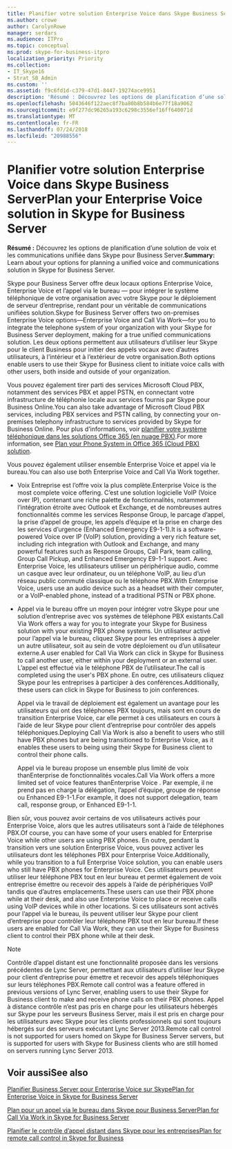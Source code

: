 ```yaml
---
title: Planifier votre solution Enterprise Voice dans Skype Business Server
ms.author: crowe
author: CarolynRowe
manager: serdars
ms.audience: ITPro
ms.topic: conceptual
ms.prod: skype-for-business-itpro
localization_priority: Priority
ms.collection:
- IT_Skype16
- Strat_SB_Admin
ms.custom: ''
ms.assetid: f9c6fd1d-c379-47d1-8447-19274ace9951
description: 'Résumé : Découvrez les options de planification d’une solution de voix et les communications unifiée dans Skype pour Business Server.'
ms.openlocfilehash: 5043646f122aec8f7ba80b8b584b6e77f18a9062
ms.sourcegitcommit: e9f277dc96265a193c6298c3556ef16ff640071d
ms.translationtype: MT
ms.contentlocale: fr-FR
ms.lasthandoff: 07/24/2018
ms.locfileid: "20988556"
---
```

# <a name="plan-your-enterprise-voice-solution-in-skype-for-business-server"></a><span data-ttu-id="4440d-103">Planifier votre solution Enterprise Voice dans Skype Business Server</span><span class="sxs-lookup"><span data-stu-id="4440d-103">Plan your Enterprise Voice solution in Skype for Business Server</span></span>
 
<span data-ttu-id="4440d-104">**Résumé :** Découvrez les options de planification d’une solution de voix et les communications unifiée dans Skype pour Business Server.</span><span class="sxs-lookup"><span data-stu-id="4440d-104">**Summary:** Learn about your options for planning a unified voice and communications solution in Skype for Business Server.</span></span>
  
<span data-ttu-id="4440d-105">Skype pour Business Server offre deux locaux options Enterprise Voice, Enterprise Voice et l’appel via le bureau — pour intégrer le système téléphonique de votre organisation avec votre Skype pour le déploiement de serveur d’entreprise, rendant pour un véritable de communications unifiées solution.</span><span class="sxs-lookup"><span data-stu-id="4440d-105">Skype for Business Server offers two on-premises Enterprise Voice options—Enterprise Voice and Call Via Work—for you to integrate the telephone system of your organization with your Skype for Business Server deployment, making for a true unified communications solution.</span></span> <span data-ttu-id="4440d-106">Les deux options permettent aux utilisateurs d’utiliser leur Skype pour le client Business pour initier des appels vocaux avec d’autres utilisateurs, à l’intérieur et à l’extérieur de votre organisation.</span><span class="sxs-lookup"><span data-stu-id="4440d-106">Both options enable users to use their Skype for Business client to initiate voice calls with other users, both inside and outside of your organization.</span></span>
  
<span data-ttu-id="4440d-107">Vous pouvez également tirer parti des services Microsoft Cloud PBX, notamment des services PBX et appel PSTN, en connectant votre infrastructure de téléphonie locale aux services fournis par Skype pour Business Online.</span><span class="sxs-lookup"><span data-stu-id="4440d-107">You can also take advantage of Microsoft Cloud PBX services, including PBX services and PSTN calling, by connecting your on-premises telephony infrastructure to services provided by Skype for Business Online.</span></span> <span data-ttu-id="4440d-108">Pour plus d’informations, voir [planifier votre système téléphonique dans les solutions Office 365 (en nuage PBX)](../../skype-for-business-hybrid-solutions/plan-your-phone-system-cloud-pbx-solution/plan-your-phone-system-cloud-pbx-solution.md).</span><span class="sxs-lookup"><span data-stu-id="4440d-108">For more information, see [Plan your Phone System in Office 365 (Cloud PBX) solution](../../skype-for-business-hybrid-solutions/plan-your-phone-system-cloud-pbx-solution/plan-your-phone-system-cloud-pbx-solution.md).</span></span>
  
<span data-ttu-id="4440d-109">Vous pouvez également utiliser ensemble Enterprise Voice et appel via le bureau.</span><span class="sxs-lookup"><span data-stu-id="4440d-109">You can also use both Enterprise Voice and Call Via Work together.</span></span>
  
- <span data-ttu-id="4440d-110">Voix Entreprise est l’offre voix la plus complète.</span><span class="sxs-lookup"><span data-stu-id="4440d-110">Enterprise Voice is the most complete voice offering.</span></span> <span data-ttu-id="4440d-111">C’est une solution logicielle VoIP (Voice over IP), contenant une riche palette de fonctionnalités, notamment l’intégration étroite avec Outlook et Exchange, et de nombreuses autres fonctionnalités comme les services Response Group, le parcage d’appel, la prise d’appel de groupe, les appels d’équipe et la prise en charge des les services d’urgence (Enhanced Emergency E9-1-1).</span><span class="sxs-lookup"><span data-stu-id="4440d-111">It is a software-powered Voice over IP (VoIP) solution, providing a very rich feature set, including rich integration with Outlook and Exchange, and many powerful features such as Response Groups, Call Park, team calling, Group Call Pickup, and Enhanced Emergency E9-1-1 support.</span></span> <span data-ttu-id="4440d-112">Avec Enterprise Voice, les utilisateurs utiliser un périphérique audio, comme un casque avec leur ordinateur, ou un téléphone VoIP, au lieu d’un réseau public commuté classique ou le téléphone PBX.</span><span class="sxs-lookup"><span data-stu-id="4440d-112">With Enterprise Voice, users use an audio device such as a headset with their computer, or a VoIP-enabled phone, instead of a traditional PSTN or PBX phone.</span></span>
    
- <span data-ttu-id="4440d-113">Appel via le bureau offre un moyen pour intégrer votre Skype pour une solution d’entreprise avec vos systèmes de téléphone PBX existants.</span><span class="sxs-lookup"><span data-stu-id="4440d-113">Call Via Work offers a way for you to integrate your Skype for Business solution with your existing PBX phone systems.</span></span> <span data-ttu-id="4440d-114">Un utilisateur activé pour l’appel via le bureau, cliquez Skype pour les entreprises à appeler un autre utilisateur, soit au sein de votre déploiement ou d’un utilisateur externe.</span><span class="sxs-lookup"><span data-stu-id="4440d-114">A user enabled for Call Via Work can click in Skype for Business to call another user, either within your deployment or an external user.</span></span> <span data-ttu-id="4440d-115">L’appel est effectué via le téléphone PBX de l’utilisateur.</span><span class="sxs-lookup"><span data-stu-id="4440d-115">The call is completed using the user's PBX phone.</span></span> <span data-ttu-id="4440d-116">En outre, ces utilisateurs cliquez Skype pour les entreprises à participer à des conférences.</span><span class="sxs-lookup"><span data-stu-id="4440d-116">Additionally, these users can click in Skype for Business to join conferences.</span></span>
    
    <span data-ttu-id="4440d-117">Appel via le travail de déploiement est également un avantage pour les utilisateurs qui ont des téléphones PBX toujours, mais sont en cours de transition Enterprise Voice, car elle permet à ces utilisateurs en cours à l’aide de leur Skype pour client d’entreprise pour contrôler des appels téléphoniques.</span><span class="sxs-lookup"><span data-stu-id="4440d-117">Deploying Call Via Work is also a benefit to users who still have PBX phones but are being transitioned to Enterprise Voice, as it enables these users to being using their Skype for Business client to control their phone calls.</span></span>
    
     <span data-ttu-id="4440d-118">Appel via le bureau propose un ensemble plus limité de voix thanEnterprise de fonctionnalités vocales.</span><span class="sxs-lookup"><span data-stu-id="4440d-118">Call Via Work offers a more limited set of voice features thanEnterprise Voice .</span></span> <span data-ttu-id="4440d-119">Par exemple, il ne prend pas en charge la délégation, l’appel d’équipe, groupe de réponse ou Enhanced E9-1-1.</span><span class="sxs-lookup"><span data-stu-id="4440d-119">For example, it does not support delegation, team call, response group, or Enhanced E9-1-1.</span></span>
    
<span data-ttu-id="4440d-120">Bien sûr, vous pouvez avoir certains de vos utilisateurs activés pour Enterprise Voice, alors que les autres utilisateurs sont à l’aide de téléphones PBX.</span><span class="sxs-lookup"><span data-stu-id="4440d-120">Of course, you can have some of your users enabled for Enterprise Voice while other users are using PBX phones.</span></span> <span data-ttu-id="4440d-121">En outre, pendant la transition vers une solution Enterprise Voice, vous pouvez activer les utilisateurs dont les téléphones PBX pour Enterprise Voice.</span><span class="sxs-lookup"><span data-stu-id="4440d-121">Additionally, while you transition to a full Enterprise Voice solution, you can enable users who still have PBX phones for Enterprise Voice.</span></span> <span data-ttu-id="4440d-122">Ces utilisateurs peuvent utiliser leur téléphone PBX tout en leur bureau et permet également de voix entreprise émettre ou recevoir des appels à l’aide de périphériques VoIP tandis que d’autres emplacements.</span><span class="sxs-lookup"><span data-stu-id="4440d-122">These users can use their PBX phone while at their desk, and also use Enterprise Voice to place or receive calls using VoIP devices while in other locations.</span></span> <span data-ttu-id="4440d-123">Si ces utilisateurs sont activés pour l’appel via le bureau, ils peuvent utiliser leur Skype pour client d’entreprise pour contrôler leur téléphone PBX tout en leur bureau.</span><span class="sxs-lookup"><span data-stu-id="4440d-123">If these users are enabled for Call Via Work, they can use their Skype for Business client to control their PBX phone while at their desk.</span></span>
  
> [!NOTE]
> <span data-ttu-id="4440d-124">Contrôle d’appel distant est une fonctionnalité proposée dans les versions précédentes de Lync Server, permettant aux utilisateurs d’utiliser leur Skype pour client d’entreprise pour émettre et recevoir des appels téléphoniques sur leurs téléphones PBX.</span><span class="sxs-lookup"><span data-stu-id="4440d-124">Remote call control was a feature offered in previous versions of Lync Server, enabling users to use their Skype for Business client to make and receive phone calls on their PBX phones.</span></span> <span data-ttu-id="4440d-125">Appel à distance contrôle n’est pas pris en charge pour les utilisateurs hébergés sur Skype pour les serveurs Business Server, mais il est pris en charge pour les utilisateurs avec Skype pour les clients professionnels qui sont toujours hébergés sur des serveurs exécutant Lync Server 2013.</span><span class="sxs-lookup"><span data-stu-id="4440d-125">Remote call control is not supported for users homed on Skype for Business Server servers, but is supported for users with Skype for Business clients who are still homed on servers running Lync Server 2013.</span></span> 
  
## <a name="see-also"></a><span data-ttu-id="4440d-126">Voir aussi</span><span class="sxs-lookup"><span data-stu-id="4440d-126">See also</span></span>


[<span data-ttu-id="4440d-127">Planifier Business Server pour Enterprise Voice sur Skype</span><span class="sxs-lookup"><span data-stu-id="4440d-127">Plan for Enterprise Voice in Skype for Business Server</span></span>](enterprise-voice.md)
  
[<span data-ttu-id="4440d-128">Plan pour un appel via le bureau dans Skype pour Business Server</span><span class="sxs-lookup"><span data-stu-id="4440d-128">Plan for Call Via Work in Skype for Business Server</span></span>](call-via-work.md)
  
[<span data-ttu-id="4440d-129">Planifier le contrôle d’appel distant dans Skype pour les entreprises</span><span class="sxs-lookup"><span data-stu-id="4440d-129">Plan for remote call control in Skype for Business</span></span>](remote-call-control.md)

